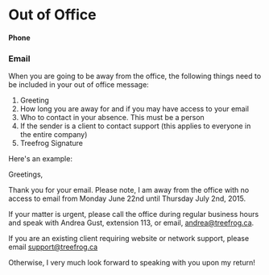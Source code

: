 # Out of Office

#### Phone

### Email

When you are going to be away from the office, the following things need to be included in your out of office message:

1. Greeting
2. How long you are away for and if you may have access to your email
3. Who to contact in your absence. This must be a person
4. If the sender is a client to contact support (this applies to everyone in the entire company)
5. Treefrog Signature

Here's an example:

Greetings,

Thank you for your email. Please note, I am away from the office with no access to email from Monday June 22nd until Thursday July 2nd, 2015.

If your matter is urgent, please call the office during regular business hours and speak with Andrea Gust, extension 113, or email, andrea@treefrog.ca.

If you are an existing client requiring website or network support, please email support@treefrog.ca

Otherwise, I very much look forward to speaking with you upon my return!



